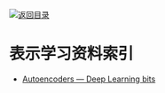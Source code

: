 [![返回目录](https://parg.co/UGo)](https://github.com/wxyyxc1992/Awesome-Reference) 
 
 


# 表示学习资料索引

* [Autoencoders — Deep Learning bits](https://hackernoon.com/autoencoders-deep-learning-bits-1-11731e200694#.s2liww9h0)
